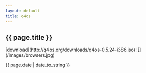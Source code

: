 ```yaml
---
layout: default
title: q4os
---
```

<h2>{{ page.title }}</h2>
[download](http://q4os.org/downloads/q4os-0.5.24-i386.iso)
![](/images/browsers.jpg)
<p>{{ page.date | date_to_string }}</p>
